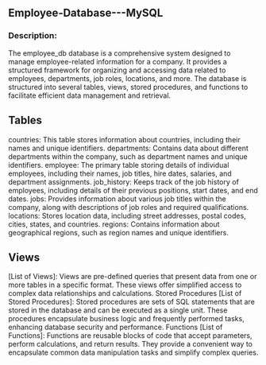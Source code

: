## Employee-Database---MySQL

### Description:
The employee_db database is a comprehensive system designed to manage employee-related information for a company. It provides a structured framework for organizing and accessing data related to employees, departments, job roles, locations, and more. The database is structured into several tables, views, stored procedures, and functions to facilitate efficient data management and retrieval.

## Tables
countries: This table stores information about countries, including their names and unique identifiers.
departments: Contains data about different departments within the company, such as department names and unique identifiers.
employee: The primary table storing details of individual employees, including their names, job titles, hire dates, salaries, and department assignments.
job_history: Keeps track of the job history of employees, including details of their previous positions, start dates, and end dates.
jobs: Provides information about various job titles within the company, along with descriptions of job roles and required qualifications.
locations: Stores location data, including street addresses, postal codes, cities, states, and countries.
regions: Contains information about geographical regions, such as region names and unique identifiers.
## Views
[List of Views]: Views are pre-defined queries that present data from one or more tables in a specific format. These views offer simplified access to complex data relationships and calculations.
Stored Procedures
[List of Stored Procedures]: Stored procedures are sets of SQL statements that are stored in the database and can be executed as a single unit. These procedures encapsulate business logic and frequently performed tasks, enhancing database security and performance.
Functions
[List of Functions]: Functions are reusable blocks of code that accept parameters, perform calculations, and return results. They provide a convenient way to encapsulate common data manipulation tasks and simplify complex queries.
